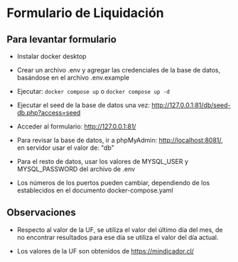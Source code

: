 # Formulario de Liquidación

## Para levantar formulario

- Instalar docker desktop

- Crear un archivo .env y agregar las credenciales de la base de datos, basándose en el archivo .env.example

- Ejecutar: `docker compose up` o `docker compose up -d`

- Ejecutar el seed de la base de datos una vez: <http://127.0.0.1:81/db/seed-db.php?access=seed>

- Acceder al formulario: <http://127.0.0.1:81/>

- Para revisar la base de datos, ir a phpMyAdmin: <http://localhost:8081/>, en servidor usar el valor de: "db"
- Para el resto de datos, usar los valores de MYSQL_USER y MYSQL_PASSWORD del archivo de .env

- Los números de los puertos pueden cambiar, dependiendo de los establecidos en el documento docker-compose.yaml

## Observaciones

- Respecto al valor de la UF, se utiliza el valor del último día del mes, de no encontrar resultados para ese día se
utiliza el valor del día actual.

- Los valores de la UF son obtenidos de <https://mindicador.cl/>
